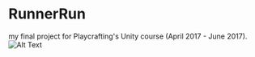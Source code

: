 # RunnerRun
my final project for Playcrafting's Unity course (April 2017 - June 2017).
![Alt Text](https://media.giphy.com/media/1gPxzvgEkL441cT8Ra/giphy.gif)

